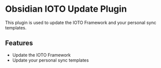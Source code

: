 # Obsidian IOTO Update Plugin

This plugin is used to update the IOTO Framework and your personal sync templates.

## Features

- Update the IOTO Framework
- Update your personal sync templates
